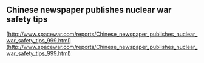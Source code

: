 ## Chinese newspaper publishes nuclear war safety tips
  
  [http://www.spacewar.com/reports/Chinese_newspaper_publishes_nuclear_war_safety_tips_999.html](http://www.spacewar.com/reports/Chinese_newspaper_publishes_nuclear_war_safety_tips_999.html)